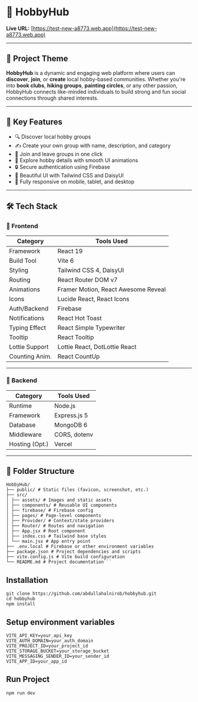 # 🎨 HobbyHub

**Live URL:** [https://test-new-a8773.web.app](https://test-new-a8773.web.app)

---

## 📌 Project Theme

**HobbyHub** is a dynamic and engaging web platform where users can **discover**, **join**, or **create** local hobby-based communities. Whether you're into **book clubs**, **hiking groups**, **painting circles**, or any other passion, HobbyHub connects like-minded individuals to build strong and fun social connections through shared interests.

---

## 🚀 Key Features

- 🔍 Discover local hobby groups
- ✍️ Create your own group with name, description, and category
- 🙋 Join and leave groups in one click
- 💬 Explore hobby details with smooth UI animations
- 🔒 Secure authentication using Firebase
- 🎨 Beautiful UI with Tailwind CSS and DaisyUI
- 📲 Fully responsive on mobile, tablet, and desktop


---

## 🛠️ Tech Stack

### 🧩 Frontend

| Category       | Tools Used                                     |
|----------------|------------------------------------------------|
| Framework      | React 19                                       |
| Build Tool     | Vite 6                                         |
| Styling        | Tailwind CSS 4, DaisyUI                        |
| Routing        | React Router DOM v7                            |
| Animations     | Framer Motion, React Awesome Reveal            |
| Icons          | Lucide React, React Icons                      |
| Auth/Backend   | Firebase                                       |
| Notifications  | React Hot Toast                                |
| Typing Effect  | React Simple Typewriter                        |
| Tooltip        | React Tooltip                                  |
| Lottie Support | Lottie React, DotLottie React                  |
| Counting Anim. | React CountUp                                  |

---

### 🔧 Backend

| Category         | Tools Used            |
|------------------|------------------------|
| Runtime          | Node.js                |
| Framework        | Express.js 5           |
| Database         | MongoDB 6              |
| Middleware       | CORS, dotenv           |
| Hosting (Opt.)   | Vercel                 |

---

## 📁 Folder Structure
```
HobbyHub/
├── public/ # Static files (favicon, screenshot, etc.)
├── src/
│ ├── assets/ # Images and static assets
│ ├── components/ # Reusable UI components
│ ├── firebase/ # Firebase config
│ ├── pages/ # Page-level components
│ ├── Provider/ # Context/state providers
│ ├── Router/ # Routes and navigation
│ ├── App.jsx # Root component
│ ├── index.css # Tailwind base styles
│ └── main.jsx # App entry point
├── .env.local # Firebase or other environment variables
├── package.json # Project dependencies and scripts
├── vite.config.js # Vite build configuration
└── README.md # Project documentation```
```


## Installation

```
git clone https://github.com/abdullahalnirob/hobbyhub.git
cd hobbyhub
npm install
```

## Setup environment variables
```
VITE_API_KEY=your_api_key
VITE_AUTH_DOMAIN=your_auth_domain
VITE_PROJECT_ID=your_project_id
VITE_STORAGE_BUCKET=your_storage_bucket
VITE_MESSAGING_SENDER_ID=your_sender_id
VITE_APP_ID=your_app_id
```

## Run Project 

```
npm run dev
```
